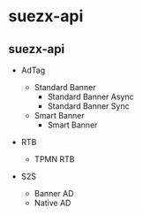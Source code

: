 # suezx-api

## suezx-api
- AdTag
  - Standard Banner
    - Standard Banner Async
    - Standard Banner Sync
  - Smart Banner
    - Smart Banner 

- RTB
  - TPMN RTB 

- S2S
  - Banner AD
  - Native AD
